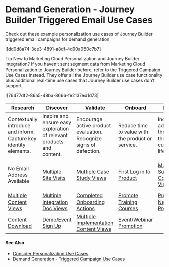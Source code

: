 

# Demand Generation - Journey Builder Triggered Email Use Cases

Check out these example personalization use cases of Journey Builder triggered
email campaigns for demand generation.

![dd0d8a74-3ce3-4891-a8df-4d90a050c7b7]

Tip [](https://help.salesforce.com/s?language=en_US) New to Marketing Cloud
Personalization and Journey Builder integration? If you haven’t sent segment
data from Marketing Cloud Personalization to Journey Builder before, refer to
the Triggered Campaign Use Cases instead. They offer all the Journey Builder
use case functionality plus additional real-time use cases that Journey
Builder use cases don’t support.

![76477df2-86a5-48ba-8666-fe2137ed1d73]

Research | Discover | Validate | Onboard | Inform | Expand  
---|---|---|---|---|---  
Contextually introduce and inform. Capture key identity elements. | Inspire and ensure easy exploration of relevant products and content. | Encourage active product evaluation. Recognize signs of defection. | Reduce time to value with the product or service. | Increase adoption throughout the customer lifecycle. | Nurture and grow LTV while reducing attrition.  
No Email Address Available | [Multiple Site Visits](https://org62.my.salesforce.com/sfc/p/#000000000062/a/3y000001pttN/z_3W5Gk66rwVwrlUET.k6euNv30apf.10c1g1.zzyn8) | [Multiple Case Study Views](https://org62.my.salesforce.com/sfc/p/#000000000062/a/3y000001pttb/qvI0gOFVHyDGZGULQgiXb1O1izCnofBP8wMglDexjag) | [First Log in to Product](https://org62.my.salesforce.com/sfc/p/#000000000062/a/3y000001pttI/FeVD5k4ZR1CQQTF0QXsgoccCl4ZSEumMK8wVS0b0fLw) | [Multiple Support Content Views](https://org62.my.salesforce.com/sfc/p/#000000000062/a/3y000001pttg/fKy8a5LlBcKDvzLremEBqA2O1ai4daDCUcWL75UwNeY) | [Interest in New Product or Feature](https://org62.my.salesforce.com/sfc/p/#000000000062/a/3y000001pttc/jqHdv2X3nGfxejOmH7hLVX31R6jHeJ1_qsEWrOYS1_g)  
[Multiple Content Views](https://org62.my.salesforce.com/sfc/p/#000000000062/a/3y000001pttb/qvI0gOFVHyDGZGULQgiXb1O1izCnofBP8wMglDexjag) | [Multiple Integration Doc Views](https://org62.my.salesforce.com/sfc/p/#000000000062/a/3y000001pttb/qvI0gOFVHyDGZGULQgiXb1O1izCnofBP8wMglDexjag) | [Completed Onboarding Actions](https://org62.my.salesforce.com/sfc/p/#000000000062/a/3y000001pttl/k2DJEsVRtKCkIc.Jpi4mbBWQ7iAFkCNlHADd2j311.g) | [Promote Training Courses](https://org62.my.salesforce.com/sfc/p/#000000000062/a/3y000001pttq/5KJ7Gp0lXJxKicgoIcKDE14bkY8px5fSvF9WQMSJQJI) | [Purchased New Product](https://org62.my.salesforce.com/sfc/p/#000000000062/a/3y000001pttc/jqHdv2X3nGfxejOmH7hLVX31R6jHeJ1_qsEWrOYS1_g)  
[Content Download](https://org62.my.salesforce.com/sfc/p/#000000000062/a/3y000001ptth/sm3.RfxlKX0ONlv7Ri2hN5cnyoyxRwWzn7zIBszraoc) | [Demo/Event Sign Up](https://org62.my.salesforce.com/sfc/p/#000000000062/a/3y000001ptth/sm3.RfxlKX0ONlv7Ri2hN5cnyoyxRwWzn7zIBszraoc) | [Multiple Implementation Content Views](https://org62.my.salesforce.com/sfc/p/#000000000062/a/3y000001pttg/fKy8a5LlBcKDvzLremEBqA2O1ai4daDCUcWL75UwNeY) | [Event/Webinar Promotion](https://org62.my.salesforce.com/sfc/p/#000000000062/a/3y000001pttq/5KJ7Gp0lXJxKicgoIcKDE14bkY8px5fSvF9WQMSJQJI)  
  
#### See Also

  * [Consider Personalization Use Cases](https://help.salesforce.com/s/articleView?id=sf.mc_pers_use_case_about.htm&language=en_US&type=5 "Browse the Use Case Library to look for ideas and inspiration for your own personalization solutions. The use cases represent popular example. But they’re not templates, nor do they encompass the full range of possible use cases for your business. Before you commit to implementing one or more personalization use cases, determine whether the use case aligns with your business goals, priorities, and other suitability criteria.")
  * [Demand Generation - Triggered Campaign Use Cases](https://help.salesforce.com/s/articleView?id=sf.mc_pers_use_case_triggered_demand.htm&language=en_US&type=5 "Check out these example personalization use cases of triggered campaigns.")

